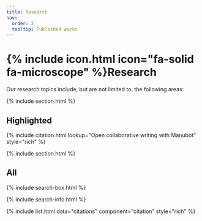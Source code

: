```yaml
---
title: Research
nav:
  order: 2
  tooltip: Published works
---
```


# {% include icon.html icon="fa-solid fa-microscope" %}Research

Our research topics include, but are not limited to, the following areas:

{% include section.html %}

## Highlighted

{% include citation.html lookup="Open collaborative writing with Manubot" style="rich" %}

{% include section.html %}

## All

{% include search-box.html %}

{% include search-info.html %}

{% include list.html data="citations" component="citation" style="rich" %}
